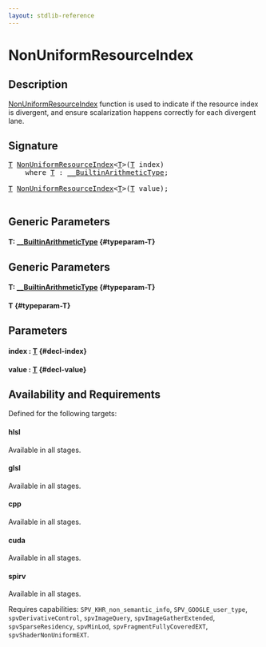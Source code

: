 ```yaml
---
layout: stdlib-reference
---
```


# NonUniformResourceIndex

## Description

<span class='code'><a href="/stdlib-reference/global-decls/NonUniformResourceIndex">NonUniformResourceIndex</a></span> function is used to indicate if the resource index is
divergent, and ensure scalarization happens correctly for each divergent lane.




## Signature 

<pre>
<a href="/stdlib-reference/global-decls/NonUniformResourceIndex#typeparam-T" class="code_type">T</a> <a href="/stdlib-reference/global-decls/NonUniformResourceIndex">NonUniformResourceIndex</a>&lt;<a href="/stdlib-reference/global-decls/NonUniformResourceIndex#typeparam-T" class="code_type">T</a>&gt;(<a href="/stdlib-reference/global-decls/NonUniformResourceIndex#typeparam-T" class="code_type">T</a> index)
    <span class='code_keyword'>where</span> <a href="/stdlib-reference/global-decls/NonUniformResourceIndex#typeparam-T" class="code_type">T</a> : <a href="/stdlib-reference/interfaces/BuiltinArithmeticType/index">__BuiltinArithmeticType</a>;

<a href="/stdlib-reference/global-decls/NonUniformResourceIndex#typeparam-T" class="code_type">T</a> <a href="/stdlib-reference/global-decls/NonUniformResourceIndex">NonUniformResourceIndex</a>&lt;<a href="/stdlib-reference/global-decls/NonUniformResourceIndex#typeparam-T" class="code_type">T</a>&gt;(<a href="/stdlib-reference/global-decls/NonUniformResourceIndex#typeparam-T" class="code_type">T</a> value);

</pre>

## Generic Parameters

#### T: [\_\_BuiltinArithmeticType](/stdlib-reference/interfaces/BuiltinArithmeticType/index) {#typeparam-T}

## Generic Parameters

#### T: [\_\_BuiltinArithmeticType](/stdlib-reference/interfaces/BuiltinArithmeticType/index) {#typeparam-T}
#### T {#typeparam-T}

## Parameters

#### index  : [T](/stdlib-reference/global-decls/NonUniformResourceIndex#typeparam-T) {#decl-index}
#### value  : [T](/stdlib-reference/global-decls/NonUniformResourceIndex#typeparam-T) {#decl-value}

## Availability and Requirements

Defined for the following targets:

#### hlsl
Available in all stages.

#### glsl
Available in all stages.

#### cpp
Available in all stages.

#### cuda
Available in all stages.

#### spirv
Available in all stages.

Requires capabilities: `SPV_KHR_non_semantic_info`, `SPV_GOOGLE_user_type`, `spvDerivativeControl`, `spvImageQuery`, `spvImageGatherExtended`, `spvSparseResidency`, `spvMinLod`, `spvFragmentFullyCoveredEXT`, `spvShaderNonUniformEXT`.


